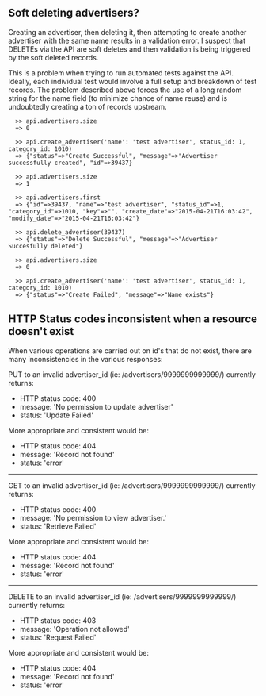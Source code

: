 ## Soft deleting advertisers?

Creating an advertiser, then deleting it, then attempting to create another advertiser with the same name results in a validation error. I suspect that DELETEs via the API are soft deletes and then validation is being triggered by the soft deleted records. 

This is a problem when trying to run automated tests against the API. Ideally, each individual test would involve a full setup and breakdown of test records. The problem described above forces the use of a long random string for the name field (to minimize chance of name reuse) and is undoubtedly creating a ton of records upstream.

```
  >> api.advertisers.size
  => 0

  >> api.create_advertiser('name': 'test advertiser', status_id: 1, category_id: 1010)
  => {"status"=>"Create Successful", "message"=>"Advertiser successfully created", "id"=>39437}

  >> api.advertisers.size
  => 1

  >> api.advertisers.first
  => {"id"=>39437, "name"=>"test advertiser", "status_id"=>1, "category_id"=>1010, "key"=>"", "create_date"=>"2015-04-21T16:03:42", "modify_date"=>"2015-04-21T16:03:42"}

  >> api.delete_advertiser(39437)
  => {"status"=>"Delete Successful", "message"=>"Advertiser Succesfully deleted"}

  >> api.advertisers.size
  => 0

  >> api.create_advertiser('name': 'test advertiser', status_id: 1, category_id: 1010)
  => {"status"=>"Create Failed", "message"=>"Name exists"}
```

## HTTP Status codes inconsistent when a resource doesn't exist

When various operations are carried out on id's that do not exist, there are many inconsistencies in the various responses:

PUT to an invalid advertiser_id (ie: /advertisers/9999999999999/) currently returns:
  * HTTP status code: 400
  * message: 'No permission to update advertiser'
  * status: 'Update Failed'

More appropriate and consistent would be:
  * HTTP status code: 404
  * message: 'Record not found'
  * status: 'error'

-----

GET to an invalid advertiser_id (ie: /advertisers/9999999999999/) currently returns:
  * HTTP status code: 400
  * message: 'No permission to view advertiser.' 
  * status: 'Retrieve Failed'
  
More appropriate and consistent would be:
  * HTTP status code: 404
  * message: 'Record not found'
  * status: 'error'

-----

DELETE to an invalid advertiser_id (ie: /advertisers/9999999999999/) currently returns:
  * HTTP status code: 403
  * message: 'Operation not allowed' 
  * status: 'Request Failed'
  
More appropriate and consistent would be:
  * HTTP status code: 404
  * message: 'Record not found'
  * status: 'error'

